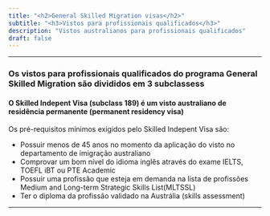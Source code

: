 ```yaml
---
title: "<h2>General Skilled Migration visas</h2>"
subtitle: "<h3>Vistos para profissionais qualificados</h3>"
description: "Vistos australianos para profissionais qualificados"
draft: false
---
```


***

### Os vistos para profissionais qualificados do programa General Skilled Migration são divididos em 3 subclassess

#### O Skilled Indepent Visa (subclass 189) é um visto australiano de residência permanente (permanent residency visa)

Os pré-requisitos mínimos exigidos pelo Skilled Indepent Visa são:

* Possuir menos de 45 anos no momento da aplicação do visto no departamento de imigração australiano
* Comprovar um bom nível do idioma inglês através do exame IELTS, TOEFL iBT ou PTE Academic
* Possuir uma profissão que esteja em demanda na lista de profissões Medium and Long-term Strategic Skills List(MLTSSL)
* Ter o diploma da profissão validado na Austrália (skills assessment)

***
